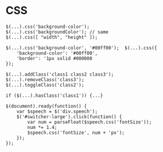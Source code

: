 # CSS

	$(...).css('background-color');
	$(...).css('backgroundColor'); // same
	$(...).css([ "width", "height" ]);
	
	$(...).css('background-color', '#00ff00');	$(...).css({
		'background-color': '#00ff00',
		'border': '1px solid #000000
	});
	
	$(...).addClass('class1 class2 class3');
	$(...).removeClass('class3');
	$(...).toggleClass('class2');
	
	if ($(...).hasClass('class1')) {...}
	
	$(document).ready(function() {		var $speech = $('div.speech');		$('#switcher-large').click(function() {			var num = parseFloat($speech.css('fontSize'));
			num *= 1.4;			$speech.css('fontSize', num + 'px');		});	});
